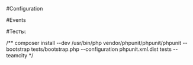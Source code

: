 #Configuration

#Events
  
#Тесты:
    
/**
composer install --dev
/usr/bin/php vendor/phpunit/phpunit/phpunit --bootstrap tests/bootstrap.php --configuration phpunit.xml.dist tests --teamcity
*/

